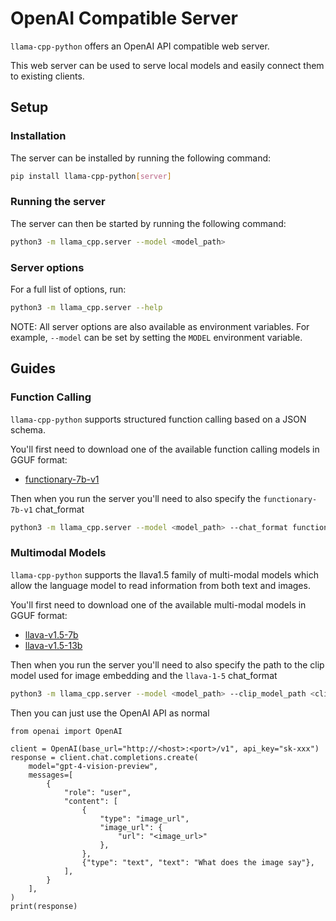 # OpenAI Compatible Server

`llama-cpp-python` offers an OpenAI API compatible web server.

This web server can be used to serve local models and easily connect them to existing clients.

## Setup

### Installation

The server can be installed by running the following command:

```bash
pip install llama-cpp-python[server]
```

### Running the server

The server can then be started by running the following command:

```bash
python3 -m llama_cpp.server --model <model_path>
```

### Server options

For a full list of options, run:

```bash
python3 -m llama_cpp.server --help
```

NOTE: All server options are also available as environment variables. For example, `--model` can be set by setting the `MODEL` environment variable.

## Guides

### Function Calling

`llama-cpp-python` supports structured function calling based on a JSON schema.

You'll first need to download one of the available function calling models in GGUF format:

- [functionary-7b-v1](https://huggingface.co/abetlen/functionary-7b-v1-GGUF)

Then when you run the server you'll need to also specify the `functionary-7b-v1` chat_format

```bash
python3 -m llama_cpp.server --model <model_path> --chat_format functionary
```

### Multimodal Models

`llama-cpp-python` supports the llava1.5 family of multi-modal models which allow the language model to
read information from both text and images.

You'll first need to download one of the available multi-modal models in GGUF format:

- [llava-v1.5-7b](https://huggingface.co/mys/ggml_llava-v1.5-7b)
- [llava-v1.5-13b](https://huggingface.co/mys/ggml_llava-v1.5-13b)

Then when you run the server you'll need to also specify the path to the clip model used for image embedding and the `llava-1-5` chat_format

```bash
python3 -m llama_cpp.server --model <model_path> --clip_model_path <clip_model_path> --chat_format llava-1-5
```

Then you can just use the OpenAI API as normal

```python3
from openai import OpenAI

client = OpenAI(base_url="http://<host>:<port>/v1", api_key="sk-xxx")
response = client.chat.completions.create(
    model="gpt-4-vision-preview",
    messages=[
        {
            "role": "user",
            "content": [
                {
                    "type": "image_url",
                    "image_url": {
                        "url": "<image_url>"
                    },
                },
                {"type": "text", "text": "What does the image say"},
            ],
        }
    ],
)
print(response)
```